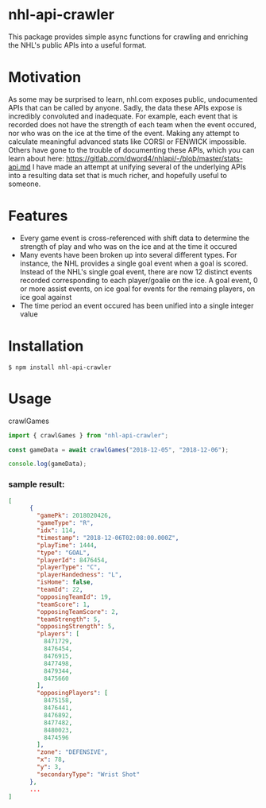 # nhl-api-crawler

This package provides simple async functions for crawling and enriching the NHL's public APIs into a useful format.

# Motivation

As some may be surprised to learn, nhl.com exposes public, undocumented APIs that can be called by anyone. Sadly, the data these APIs expose is incredibly convoluted and inadequate. For example, each event that is recorded does not have the strength of each team when the event occured, nor who was on the ice at the time of the event. Making any attempt to calculate meaningful advanced stats like CORSI or FENWICK impossible. Others have gone to the trouble of documenting these APIs, which you can learn about here: https://gitlab.com/dword4/nhlapi/-/blob/master/stats-api.md I have made an attempt at unifying several of the underlying APIs into a resulting data set that is much richer, and hopefully useful to someone.

# Features

- Every game event is cross-referenced with shift data to determine the strength of play and who was on the ice and at the time it occured
- Many events have been broken up into several different types. For instance, the NHL provides a single goal event when a goal is scored. Instead of the NHL's single goal event, there are now 12 distinct events recorded corresponding to each player/goalie on the ice. A goal event, 0 or more assist events, on ice goal for events for the remaing players, on ice goal against
- The time period an event occured has been unified into a single integer value

# Installation

```
$ npm install nhl-api-crawler
```

# Usage

crawlGames

```typescript
import { crawlGames } from "nhl-api-crawler";

const gameData = await crawlGames("2018-12-05", "2018-12-06");

console.log(gameData);
```

### sample result:

```json
[
      {
        "gamePk": 2018020426,
        "gameType": "R",
        "idx": 114,
        "timestamp": "2018-12-06T02:08:00.000Z",
        "playTime": 1444,
        "type": "GOAL",
        "playerId": 8476454,
        "playerType": "C",
        "playerHandedness": "L",
        "isHome": false,
        "teamId": 22,
        "opposingTeamId": 19,
        "teamScore": 1,
        "opposingTeamScore": 2,
        "teamStrength": 5,
        "opposingStrength": 5,
        "players": [
          8471729,
          8476454,
          8476915,
          8477498,
          8479344,
          8475660
        ],
        "opposingPlayers": [
          8475158,
          8476441,
          8476892,
          8477482,
          8480023,
          8474596
        ],
        "zone": "DEFENSIVE",
        "x": 78,
        "y": 3,
        "secondaryType": "Wrist Shot"
      },
      ...
]
```
